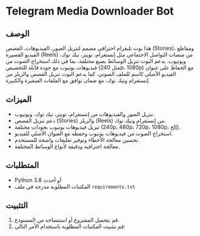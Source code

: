 # Telegram Media Downloader Bot

## الوصف
هذا بوت تليغرام احترافي مصمم لتنزيل الصور، الفيديوهات، القصص (Stories)، ومقاطع الفيديو القصيرة (Reels) من منصات التواصل الاجتماعي مثل إنستغرام، تويتر، تيك توك، ويوتيوب. يدعم البوت تنزيل الوسائط بصيغ مختلفة، بما في ذلك استخراج الصوت من فيديوهات يوتيوب مع جودة قابلة للتخصيص (مثل 240p، 1080p) مع الحفاظ على عنوان الفيديو الأصلي كاسم للملف الصوتي. كما يدعم البوت تنزيل القصص والريلز من إنستغرام وتيك توك، مع ضمان توافق مع الملفات الصغيرة والكبيرة.

## الميزات
- تنزيل الصور والفيديوهات من إنستغرام، تويتر، تيك توك، ويوتيوب.
- دعم تنزيل القصص (Stories) والريلز (Reels) من إنستغرام وتيك توك.
- تنزيل فيديوهات يوتيوب بجودات مختلفة (240p، 480p، 720p، 1080p، إلخ).
- استخراج الصوت من فيديوهات يوتيوب وحفظه مع العنوان الأصلي للفيديو.
- تحسين معالجة الأخطاء وتوفير تعليقات واضحة للمستخدم.
- معالجة احترافية ودقيقة لأنواع الوسائط المختلفة.

## المتطلبات
- Python 3.8 أو أحدث
- المكتبات المطلوبة مدرجة في ملف `requirements.txt`

## التثبيت
1. قم بتحميل المشروع أو استنساخه من المستودع.
2. قم بتثبيت المكتبات المطلوبة باستخدام الأمر التالي:
​​​​​​​​​​​​​​​​​​​​​​​​​​​​​​​​​​​​​​​​​​​​​​​​​​